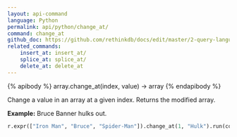 ```yaml
---
layout: api-command 
language: Python
permalink: api/python/change_at/
command: change_at 
github_doc: https://github.com/rethinkdb/docs/edit/master/2-query-language/api/python/document-manipulation/change_at.md
related_commands:
    insert_at: insert_at/
    splice_at: splice_at/
    delete_at: delete_at
---
```


{% apibody %}
array.change_at(index, value) &rarr; array
{% endapibody %}

Change a value in an array at a given index. Returns the modified array.

__Example:__ Bruce Banner hulks out.

```py
r.expr(["Iron Man", "Bruce", "Spider-Man"]).change_at(1, "Hulk").run(conn)
```

